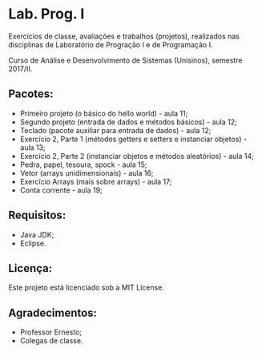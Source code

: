 # Lab. Prog. I

Exercícios de classe, avaliações e trabalhos (projetos), realizados nas disciplinas de Laboratório de Progração I e de Programação I.

Curso de Análise e Desenvolvimento de Sistemas (Unisinos), semestre 2017/II.

## Pacotes:
- Primeiro projeto (o básico do hello world) - aula 11;
- Segundo projeto (entrada de dados e métodos básicos) - aula 12;
- Teclado (pacote auxiliar para entrada de dados) - aula 12;
- Exercício 2, Parte 1 (métodos getters e setters e instanciar objetos) - aula 13;
- Exercício 2, Parte 2 (instanciar objetos e métodos aleatórios) - aula 14;
- Pedra, papel, tesoura, spock - aula 15;
- Vetor (arrays unidimensionais) - aula 16;
- Exercício Arrays (mais sobre arrays) - aula 17;
- Conta corrente - aula 19;

## Requisitos:
- Java JDK;
- Eclipse.

## Licença:
Este projeto está licenciado sob a MIT License.

## Agradecimentos:
- Professor Ernesto;
- Colegas de classe.